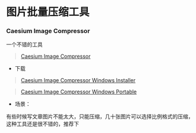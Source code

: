 <!--
 * @Date: 2021-04-25 18:29:15
 * @LastEditors: 郑烨锟
 * @LastEditTime: 2021-04-25 18:35:42
 * @tags: 	
 *  - 
-->
# 图片批量压缩工具

### Caesium Image Compressor

  一个不错的工具

> [Caesium Image Compressor](https://www.fosshub.com/Caesium-Image-Compressor.html)

* 下载

> [Caesium Image Compressor Windows Installer](https://www.fosshub.com/Caesium-Image-Compressor.html?dwl=caesium-1.7.0-win.exe)

> [Caesium Image Compressor Windows Portable](https://www.fosshub.com/Caesium-Image-Compressor.html?dwl=caesium-1.7.0-port.zip)

* 场景：

有些时候写文章图片不能太大，只能压缩，几十张图片可以选择比例格式的压缩，这种工具还是很不错的，推荐下
